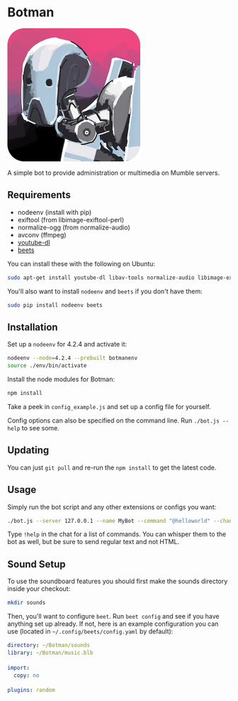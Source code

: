 Botman
=======

![Botman icon](img/icon.png "Botman icon")

A simple bot to provide administration or multimedia on Mumble servers.

Requirements
------------

 * nodeenv (install with pip)
 * exiftool (from libimage-exiftool-perl)
 * normalize-ogg (from normalize-audio)
 * avconv (ffmpeg)
 * [youtube-dl](https://rg3.github.io/youtube-dl)
 * [beets](https://github.com/beetbox/beets)

You can install these with the following on Ubuntu:
```bash
sudo apt-get install youtube-dl libav-tools normalize-audio libimage-exiftool-perl python-pip
```

You'll also want to install `nodeenv` and `beets` if you don't have them:
```bash
sudo pip install nodeenv beets
```

Installation
------------

Set up a `nodeenv` for 4.2.4 and activate it:
```bash
nodeenv --node=4.2.4 --prebuilt botmanenv
source ./env/bin/activate
```

Install the node modules for Botman:
```bash
npm install
```

Take a peek in `config_example.js` and set up a config file for yourself.

Config options can also be specified on the command line. Run `./bot.js --help` to see some.

Updating
--------

You can just `git pull` and re-run the `npm install` to get the latest code.

Usage
-----

Simply run the bot script and any other extensions or configs you want:
```bash
./bot.js --server 127.0.0.1 --name MyBot --command "@helloworld" --channel "my channel" my_config.js my_extensions.js
```

Type `!help` in the chat for a list of commands. You can whisper them to the bot as well,
but be sure to send regular text and not HTML.

Sound Setup
-----------

To use the soundboard features you should first make the sounds directory inside your checkout:
```bash
mkdir sounds
```

Then, you'll want to configure `beet`. Run `beet config` and see if you have anything set up already. If not, here is an example
configuration you can use (located in `~/.config/beets/config.yaml` by default):
```yaml
directory: ~/Botman/sounds
library: ~/Botman/music.blb

import:
  copy: no

plugins: random
```
